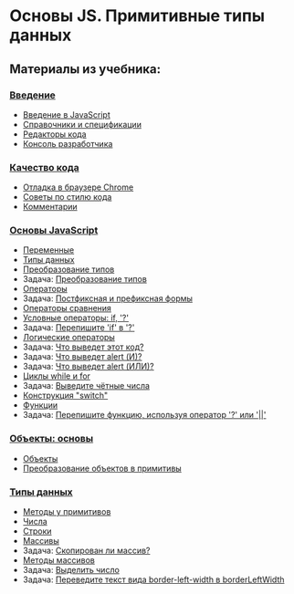# Основы JS. Примитивные типы данных

## Материалы из учебника:

### [Введение](https://learn.javascript.ru/getting-started)  
- [Введение в JavaScript](https://learn.javascript.ru/intro)  
- [Справочники и спецификации](https://learn.javascript.ru/manuals-specifications)  
- [Редакторы кода](https://learn.javascript.ru/code-editors)  
- [Консоль разработчика](https://learn.javascript.ru/devtools)  

### [Качество кода](https://learn.javascript.ru/code-quality)
- [Отладка в браузере Chrome](https://learn.javascript.ru/debugging-chrome)  
- [Советы по стилю кода](https://learn.javascript.ru/coding-style)  
- [Комментарии](https://learn.javascript.ru/comments) 
    
### [Основы JavaScript](https://learn.javascript.ru/first-steps)   
- [Переменные](https://learn.javascript.ru/variables)  
- [Типы данных](https://learn.javascript.ru/types)  
- [Преобразование типов](https://learn.javascript.ru/type-conversions)  
- Задача: [Преобразование типов](https://learn.javascript.ru/task/primitive-conversions-questions)  
- [Операторы](https://learn.javascript.ru/operators)  
- Задача: [Постфиксная и префиксная формы](https://learn.javascript.ru/task/increment-order)      
- [Операторы сравнения](https://learn.javascript.ru/comparison)  
- [Условные операторы: if, '?'](https://learn.javascript.ru/ifelse)    
- Задача: [Перепишите 'if' в '?'](https://learn.javascript.ru/task/rewrite-if-question)
- [Логические операторы](https://learn.javascript.ru/logical-operators)  
- Задача: [Что выведет этот код?](https://learn.javascript.ru/task/alert-and-or)  
- Задача: [Что выведет alert (И)?](https://learn.javascript.ru/task/alert-1-null-2)  
- Задача: [Что выведет alert (ИЛИ)?](https://learn.javascript.ru/task/alert-null-2-undefined)  
- [Циклы while и for](https://learn.javascript.ru/while-for)  
- Задача: [Выведите чётные числа](https://learn.javascript.ru/task/for-even)  
- [Конструкция "switch"](https://learn.javascript.ru/switch)  
- [Функции](https://learn.javascript.ru/function-basics)  
- Задача: [Перепишите функцию, используя оператор '?' или '||'](https://learn.javascript.ru/task/rewrite-function-question-or) 

### [Объекты: основы](https://learn.javascript.ru/object-basics)  
- [Объекты](https://learn.javascript.ru/object) 
- [Преобразование объектов в примитивы](https://learn.javascript.ru/object-toprimitive)

### [Типы данных](https://learn.javascript.ru/data-types)
- [Методы у примитивов](https://learn.javascript.ru/primitives-methods)
- [Числа](https://learn.javascript.ru/number)
- [Строки](https://learn.javascript.ru/string)
- [Массивы](https://learn.javascript.ru/array)
- Задача: [Скопирован ли массив?](https://learn.javascript.ru/task/item-value)
- [Методы массивов](https://learn.javascript.ru/array-methods)
- Задача: [Выделить число](https://learn.javascript.ru/task/extract-currency)
- Задача: [Переведите текст вида border-left-width в borderLeftWidth](https://learn.javascript.ru/task/camelcase)
 
